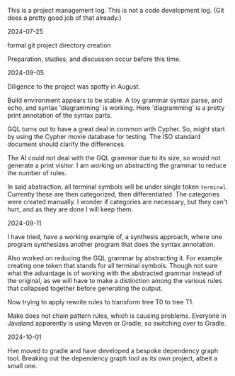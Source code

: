 This is a project management log. This is not a code development log. (Git does
a pretty good job of that already.)

2024-07-25

  formal git project directory creation

  Preparation, studies, and discussion occur before this time.
  
2024-09-05

  Diligence to the project was spotty in August. 

  Build environment appears to be stable. A toy grammar syntax parse, and echo,
  and syntax 'diagramming' is working. Here 'diagramming' is a pretty print
  annotation of the syntax parts.
  
  GQL turns out to have a great deal in common with Cypher. So, might start by
  using the Cypher movie database for testing.  The ISO standard document should
  clarify the differences.
  
  The AI could not deal with the GQL grammar due to its size, so would not
  generate a print visitor. I am working on abstracting the grammar to reduce
  the number of rules.

  In said abstraction, all terminal symbols will be under single token
  `terminal`. Currently these are then categorized, then differentiated. The
  categories were created manually. I wonder if categories are necessary, but
  they can't hurt, and as they are done I will keep them.
  
2024-09-11

  I have tried, have a working example of, a synthesis approach, where one
  program synthesizes another program that does the syntax annotation. 

  Also worked on reducing the GQL grammar by abstracting it. For example
  creating one token that stands for all terminal symbols. Though not sure what
  the advantage is of working with the abstracted grammar instead of the
  original, as we will have to make a distinction among the various rules that
  collapsed together before generating the output.

  Now trying to apply rewrite rules to transform tree T0 to tree T1.

  Make does not chain pattern rules, which is causing problems. Everyone in
  Javaland apparently is using Maven or Gradle, so switching over to Gradle.
  
2024-10-01

  Hve moved to gradle and have developed a bespoke dependency graph tool.
  Breaking out the dependency graph tool as its own project, albeit a
  small one.


<!--  LocalWords:  Javaland Gradle
 -->
